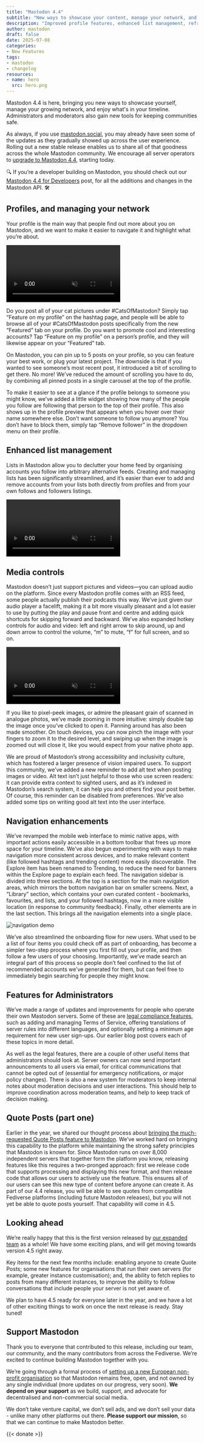 ```yaml
---
title: "Mastodon 4.4"
subtitle: "New ways to showcase your content, manage your network, and enjoy your timeline"
description: "Improved profile features, enhanced list management, refreshed navigation, and the initial part of our Quote Posts implementation. All of these and more, in our latest release."
author: mastodon
draft: false
date: 2025-07-08
categories:
- New Features
tags:
- mastodon
- changelog
resources:
- name: hero
  src: hero.png
---
```


Mastodon 4.4 is here, bringing you new ways to showcase yourself, manage your growing network, and enjoy what's in your timeline. Administrators and moderators also gain new tools for keeping communities safe.

As always, if you use [mastodon.social](http://mastodon.social), you may already have seen some of the updates as they gradually showed up across the user experience. Rolling out a new stable release enables us to share all of that goodness across the whole Mastodon community. We encourage all server operators to [upgrade to Mastodon 4.4](https://github.com/mastodon/mastodon/releases/tag/v4.4.1), starting today.

🔍 If you’re a developer building on Mastodon, you should check out our [Mastodon 4.4 for Developers](https://blog.joinmastodon.org/2025/07/mastodon-4-4-for-devs/) post, for all the additions and changes in the Mastodon API. 🛠

## Profiles, and managing your network

Your profile is the main way that people find out more about you on Mastodon, and we want to make it easier to navigate it and highlight what you’re about.

<video src="profile.mp4" autoplay playsinline muted loop class="rounded-md shadow-lg"></video>

Do you post all of your cat pictures under #CatsOfMastodon? Simply tap “Feature on my profile” on the hashtag page, and people will be able to browse all of your #CatsOfMastodon posts specifically from the new “Featured” tab on your profile. Do you want to promote cool and interesting accounts? Tap “Feature on my profile” on a person’s profile, and they will likewise appear on your “Featured” tab.

On Mastodon, you can pin up to 5 posts on your profile, so you can feature your best work, or plug your latest project. The downside is that if you wanted to see someone’s most recent post, it introduced a bit of scrolling to get there. No more! We’ve reduced the amount of scrolling you have to do, by combining all pinned posts in a single carousel at the top of the profile.

To make it easier to see at a glance if the profile belongs to someone you might know, we’ve added a little widget showing how many of the people you follow are following that person to the top of their profile. This also shows up in the profile preview that appears when you hover over their name somewhere else. Don’t want someone to follow you anymore? You don’t have to block them, simply tap “Remove follower” in the dropdown menu on their profile.

## Enhanced list management

Lists in Mastodon allow you to declutter your home feed by organising accounts you follow into arbitrary alternative feeds. Creating and managing lists has been significantly streamlined, and it’s easier than ever to add and remove accounts from your lists both directly from profiles and from your own follows and followers listings.

<video src="lists.mp4" autoplay playsinline muted loop class="rounded-md shadow-lg"></video>

## Media controls

Mastodon doesn’t just support pictures and videos—you can upload audio on the platform. Since every Mastodon profile comes with an RSS feed, some people actually publish their podcasts this way. We’ve just given our audio player a facelift, making it a bit more visually pleasant and a lot easier to use by putting the play and pause front and centre and adding quick shortcuts for skipping forward and backward. We’ve also expanded hotkey controls for audio and video: left and right arrow to skip around, up and down arrow to control the volume, “m” to mute, “f” for full screen, and so on.

<video src="media.mp4" autoplay playsinline muted loop class="rounded-md shadow-lg"></video>

If you like to pixel-peek images, or admire the pleasant grain of scanned in analogue photos, we’ve made zooming in more intuitive: simply double tap the image once you’ve clicked to open it. Panning around has also been made smoother. On touch devices, you can now pinch the image with your fingers to zoom it to the desired level, and swiping up when the image is zoomed out will close it, like you would expect from your native photo app.

We are proud of Mastodon’s strong accessibility and inclusivity culture, which has fostered a larger presence of vision impaired users. To support this community, we’ve added a new reminder to add alt text when posting images or video. Alt text isn’t just helpful to those who use screen readers: it can provide extra context to sighted users, and as it’s indexed in Mastodon’s search system, it can help you and others find your post better. Of course, this reminder can be disabled from preferences. We’ve also added some tips on writing good alt text into the user interface.

## Navigation enhancements

We’ve revamped the mobile web interface to mimic native apps, with important actions easily accessible in a bottom toolbar that frees up more space for your timeline. We’ve also begun experimenting with ways to make navigation more consistent across devices, and to make relevant content (like followed hashtags and trending content) more easily discoverable. The Explore item has been renamed to Trending, to reduce the need for banners within the Explore page to explain each feed. The navigation sidebar is divided into three sections. At the top is a section for the main navigation areas, which mirrors the bottom navigation bar on smaller screens. Next, a “Library” section, which contains your own curated content - bookmarks, favourites, and lists, and your followed hashtags, now in a more visible location (in response to community feedback). Finally, other elements are in the last section. This brings all the navigation elements into a single place.

![navigation demo](./nav-demo.png)

We’ve also streamlined the onboarding flow for new users. What used to be a list of four items you could check off as part of onboarding, has become a simpler two-step process where you first fill out your profile, and then follow a few users of your choosing. Importantly, we’ve made search an integral part of this process so people don’t feel confined to the list of recommended accounts we’ve generated for them, but can feel free to immediately begin searching for people they might know.

## Features for Administrators

We’ve made a range of updates and improvements for people who operate their own Mastodon servers. Some of these are [legal compliance features](https://blog.joinmastodon.org/2025/05/legal-features-updates/), such as adding and managing Terms of Service, offering translations of server rules into different languages, and optionally setting a minimum age requirement for new user sign-ups. Our earlier blog post covers each of these topics in more detail.

As well as the legal features, there are a couple of other useful items that administrators should look at. Server owners can now send important announcements to all users via email, for critical communications that cannot be opted out of (essential for emergency notifications, or major policy changes). There is also a new system for moderators to keep internal notes about moderation decisions and user interactions. This should help to improve coordination across moderation teams, and help to keep track of decision making.

## Quote Posts (part one)

Earlier in the year, we shared our thought process about [bringing the much-requested Quote Posts feature to Mastodon](https://blog.joinmastodon.org/2025/02/bringing-quote-posts-to-mastodon/). We’ve worked hard on bringing this capability to the platform while maintaining the strong safety principles that Mastodon is known for. Since Mastodon runs on over 8,000 independent servers that together form the platform you know, releasing features like this requires a two-pronged approach: first we release code that supports processing and displaying this new format, and then release code that allows our users to actively use the feature. This ensures all of our users can see this new type of content before anyone can create it. As part of our 4.4 release, you will be able to see quotes from compatible Fediverse platforms (including future Mastodon releases), but you will not yet be able to quote posts yourself. That capability will come in 4.5.

## Looking ahead

We’re really happy that this is the first version released by [our expanded team](https://blog.joinmastodon.org/2025/05/evolving-the-team/) as a whole! We have some exciting plans, and will get moving towards version 4.5 right away.

Key items for the next few months include: enabling anyone to create Quote Posts; some new features for organisations that run their own servers (for example, greater instance customisation); and, the ability to fetch replies to posts from many different instances, to improve the ability to follow conversations that include people your server is not yet aware of.

We plan to have 4.5 ready for everyone later in the year, and we have a lot of other exciting things to work on once the next release is ready. Stay tuned!

## Support Mastodon

Thank you to everyone that contributed to this release, including our team, our community, and the many contributors from across the Fediverse. We’re excited to continue building Mastodon together with you.

We’re going through a formal process of [setting up a new European non-profit organisation](https://blog.joinmastodon.org/2025/01/the-people-should-own-the-town-square/) so that Mastodon remains free, open, and not owned by any single individual (more updates on our progress, very soon). **We depend on your support** as we build, support, and advocate for decentralised and non-commercial social media.

We don’t take venture capital, we don’t sell ads, and we don’t sell your data - unlike many other platforms out there. **Please support our mission**, so that we can continue to make Mastodon better.

{{< donate >}}
